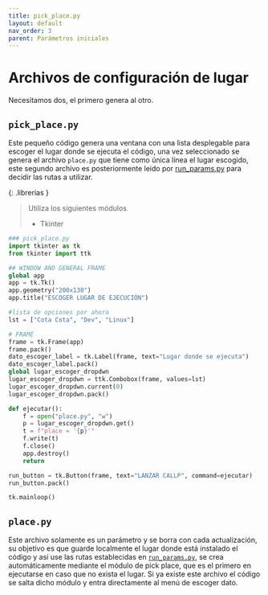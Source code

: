 ```yaml
---
title: pick_place.py
layout: default
nav_order: 3
parent: Parámetros iniciales
---
```

# Archivos de configuración de lugar
Necesitamos dos, el primero genera al otro.

## `pick_place.py`
Este pequeño código genera una ventana con una lista desplegable para escoger el lugar donde se ejecuta el código, una vez seleccionado se genera el archivo `place.py` que tiene como única línea el lugar escogido, este segundo archivo es posteriormente leido por [run_params.py](run_params) para decidir las rutas a utilizar.

{: .librerias }
> Utiliza los siguientes módulos 
> - Tkinter

```python
### pick_place.py
import tkinter as tk
from tkinter import ttk

## WINDOW AND GENERAL FRAME
global app
app = tk.Tk()
app.geometry("200x130")
app.title("ESCOGER LUGAR DE EJECUCIÓN")

#lista de opciones por ahora
lst = ["Cota Cota", "Dev", "Linux"]

# FRAME 
frame = tk.Frame(app)
frame.pack()
dato_escoger_label = tk.Label(frame, text="Lugar donde se ejecuta")
dato_escoger_label.pack()
global lugar_escoger_dropdwn
lugar_escoger_dropdwn = ttk.Combobox(frame, values=lst)
lugar_escoger_dropdwn.current(0)
lugar_escoger_dropdwn.pack()

def ejecutar():
    f = open("place.py", "w")
    p = lugar_escoger_dropdwn.get()
    t = f"place = '{p}'"
    f.write(t)
    f.close()
    app.destroy()
    return

run_button = tk.Button(frame, text="LANZAR CALLP", command=ejecutar)
run_button.pack()

tk.mainloop()

```


## `place.py`
Este archivo solamente es un parámetro y se borra con cada actualización, su objetivo es que guarde localmente el lugar donde está instalado el código y así use las rutas establecidas en [`run_params.py`](run_params), se crea automáticamente mediante el módulo de pick place, que es el primero en ejecutarse en caso que no exista el lugar. Si ya existe este archivo el código se salta dicho módulo y entra directamente al menú de escoger dato.
